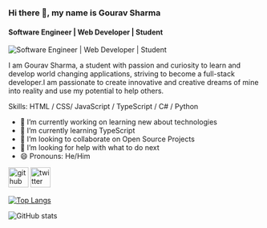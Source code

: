 ### Hi there 👋, my name is Gourav Sharma
#### Software Engineer | Web Developer | Student
![Software Engineer | Web Developer | Student](https://media1.tenor.com/m/iZ4TBlLkEeUAAAAC/anime.gif)

I am Gourav Sharma, a student with passion and curiosity to learn and develop world changing applications, striving to become a full-stack developer.I am passionate to create innovative and creative dreams of mine into reality and use my potential to help others.

Skills: HTML / CSS/ JavaScript / TypeScript / C# / Python

- 🔭 I’m currently working on learning new about technologies 
- 🌱 I’m currently learning TypeScript 
- 👯 I’m looking to collaborate on Open Source Projects 
- 🤔 I’m looking for help with what to do next 
- 😄 Pronouns: He/Him 


[<img src='https://cdn.jsdelivr.net/npm/simple-icons@3.0.1/icons/github.svg' alt='github' height='40'>](https://github.com/gouravsharma-00)  [<img src='https://cdn.jsdelivr.net/npm/simple-icons@3.0.1/icons/twitter.svg' alt='twitter' height='40'>](https://twitter.com/gourav2932)  

[![Top Langs](https://github-readme-stats.vercel.app/api/top-langs/?username=gouravsharma-00)](https://github.com/anuraghazra/github-readme-stats)

![GitHub stats](https://github-readme-stats.vercel.app/api?username=gouravsharma-00&show_icons=true)  

